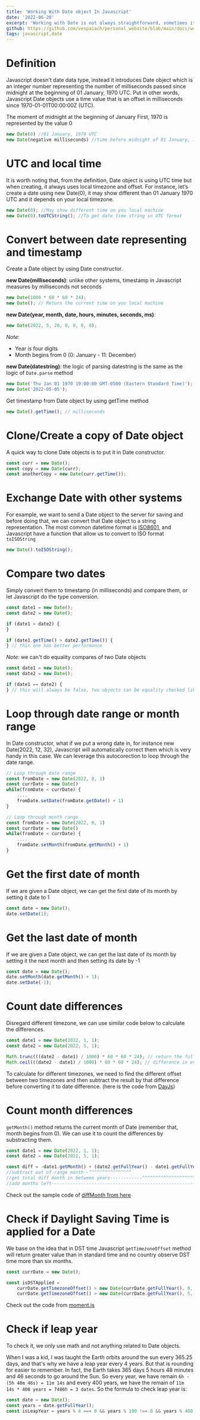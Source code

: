 ```yaml
---
title: 'Working With Date object In Javascript'
date: '2022-06-20'
excerpt: 'Working with Date is not always straightforward, sometimes it may overwhelm developers, even seasoned ones. In this article, I will share my experience that will help you to deal with Date in Javascript.'
github: https://github.com/vespaiach/personal_website/blob/main/docs/working-with-date-in-javascript.md
tags: javascript,date
---
```


# Definition

Javascript doesn't date data type, instead it introduces Date object which is an integer number representing the number of milliseconds passed since midnight at the beginning of 01 January, 1970 UTC. Put in other words, Javascript Date objects use a time value that is an offset in milliseconds since 1970-01-01T00:00:00Z (UTC).

The moment of midnight at the beginning of January First, 1970 is represented by the value 0

```js
new Date(0) //01 January, 1970 UTC
new Date(negative milliseconds) //time before midnight of 01 January, 1970 UTC
```

# UTC and local time

It is worth noting that, from the definition, Date object is using UTC time but when creating, it always uses local timezone and offset. For instance, let’s create a date using new Date(0), it may show different than 01 January 1970 UTC and it depends on your local timezone.

```js
new Date(0); //May show different time on you local machine
new Date(0).toUTCString(); //To get date time string in UTC format
```

# Convert between date representing and timestamp

Create a Date object by using Date constructor.

**new Date(milliseconds)**: unlike other systems, timestamp in Javascript measures by milliseconds not seconds

```js
new Date(1000 * 60 * 60 * 24);
new Date(); // Return the current time on you local machine
```

**new Date(year, month, date, hours, minutes, seconds, ms)**:

```js
new Date(2022, 5, 20, 0, 0, 0, 0);
```

_Note_:

-   Year is four digits
-   Month begins from 0 (0: January - 11: December)

**new Date(datestring)**: the logic of parsing datestring is the same as the logic of `Date.parse` method

```js
new Date('Thu Jan 01 1970 19:00:00 GMT-0500 (Eastern Standard Time)');
new Date('2022-05-05');
```

Get timestamp from Date object by using getTime method

```js
new Date().getTime(); // milliseconds
```

# Clone/Create a copy of Date object

A quick way to clone Date objects is to put it in Date constructor.

```js
const curr = new Date();
const copy = new Date(curr);
const anotherCopy = new Date(curr.getTime());
```

# Exchange Date with other systems

For example, we want to send a Date object to the server for saving and before doing that, we can convert that Date object to a string representation. The most common datetime format is [ISO8601](https://en.wikipedia.org/wiki/ISO_8601), and Javascript have a function that allow us to convert to ISO format `toISOString`

```js
new Date().toISOString();
```

# Compare two dates

Simply convert them to timestamp (in milliseconds) and compare them, or let Javascript do the type conversion.

```js
const date1 = new Date();
const date2 = new Date();

if (date1 > date2) {
}

if (date1.getTime() > date2.getTime()) {
} // this one has better performance
```

_Note:_ we can't do equality compares of two Date objects

```js
const date1 = new Date();
const date2 = new Date();

if (date1 == date2) {
} // this will always be false, two objects can be equality checked like this
```

# Loop through date range or month range

In Date constructor, what if we put a wrong date in, for instance new Date(2022, 12, 32), Javascript will automatically correct them which is very handy in this case. We can leverage this autocorection to loop through the date range.

```js
// Loop through date range
const fromDate = new Date(2022, 0, 1)
const currDate = new Date()
while(fromDate < currDate) {
    ....
    fromDate.setDate(fromDate.getDate() + 1)
}
```

```js
// Loop through month range
const fromDate = new Date(2022, 0, 1)
const currDate = new Date()
while(fromDate < currDate) {
    ....
    fromDate.setMonth(fromDate.getMonth() + 1)
}
```

# Get the first date of month

If we are given a Date object, we can get the first date of its month by setting it date to 1

```js
const date = new Date();
date.setDate(1);
```

# Get the last date of month

If we are given a Date object, we can get the last date of its month by setting it the next month and then setting its date by -1

```js
const date = new Date();
date.setMonth(date.getMonth() + 1);
date.setDate(-1);
```

# Count date differences

Disregard different timezone, we can use similar code below to calculate the differences.

```js
const date1 = new Date(2022, 1, 1);
const date2 = new Date(2022, 5, 1);

Math.trunc(((date2 - date1) / 1000) * 60 * 60 * 24); // return the full-date differences in between
Math.ceil(((date2 - date1) / 1000) * 60 * 60 * 24); // difference in every miliseconds is counting as a date
```

To calculate for different timezones, we need to find the different offset between two timezones and then subtract the result by that difference before converting it to date difference. (here is the code from [DayJs](https://github.com/iamkun/dayjs/blob/8e6d11d053393d97bee1ba411adb2d82de1a58c4/src/index.js#L317))

# Count month differences

`getMonth()` method returns the current month of Date (remember that, month begins from 0). We can use it to count the differences by substracting them.

```js
const date1 = new Date(2022, 1, 1);
const date2 = new Date(2022, 5, 1);

const diff = -date1.getMonth() + (date2.getFullYear() - date1.getFullYear()) * 12 + date2.getMonth();
//subtract out of range month--^^^^^^^^^^^^^^^^
//get total diff month in between years------------^^^^^^^^^^^^^^^^^^^^^^^^^^^^^^^^^^^^^^^^^^
//add months left------------------------------------------------------------------------------------^^^^^^^^^^^^^^^^^
```

Check out the sample code of [diffMonth from here](https://github.com/vespaiach/calendar-react/blob/main/src/utils.ts#L11)

# Check if Daylight Saving Time is applied for a Date

We base on the idea that in DST time Javascript `getTimezoneOffset` method will return greater value than in standard time and no country observe DST time more than six months.

```js
const currDate = new Date();

const isDSTApplied =
    currDate.getTimezoneOffset() > new Date(currDate.getFullYear(), 0, 1).getTimezoneOffset() ||
    currDate.getTimezoneOffset() > new Date(currDate.getFullYear(), 5, 1).getTimezoneOffset();
```

Check out the code from [moment.js](https://github.com/moment/moment/blob/e96809208c9d1b1bbe22d605e76985770024de42/src/lib/units/offset.js#L210)

# Check if leap year

To check it, we only use math and not anything related to Date objects.

When I was a kid, I was taught the Earth orbits around the sun every 365.25 days, and that's why we have a leap year every 4 years. But that is rounding for easier to remember. In fact, the Earth takes 365 days 5 hours 48 minutes and 46 seconds to go around the Sun. So every year, we have remain `6h - (5h 48m 46s) = 11m 14s` and every 400 years, we have the remain of `11m 14s * 400 years = 7486h = 3 dates`. So the formula to check leap year is:

```js
const date = new Date();
const years = date.getFullYear();
const isLeapYear = years % 4 === 0 && years % 100 !== 0 && years % 400 === 0;
```
